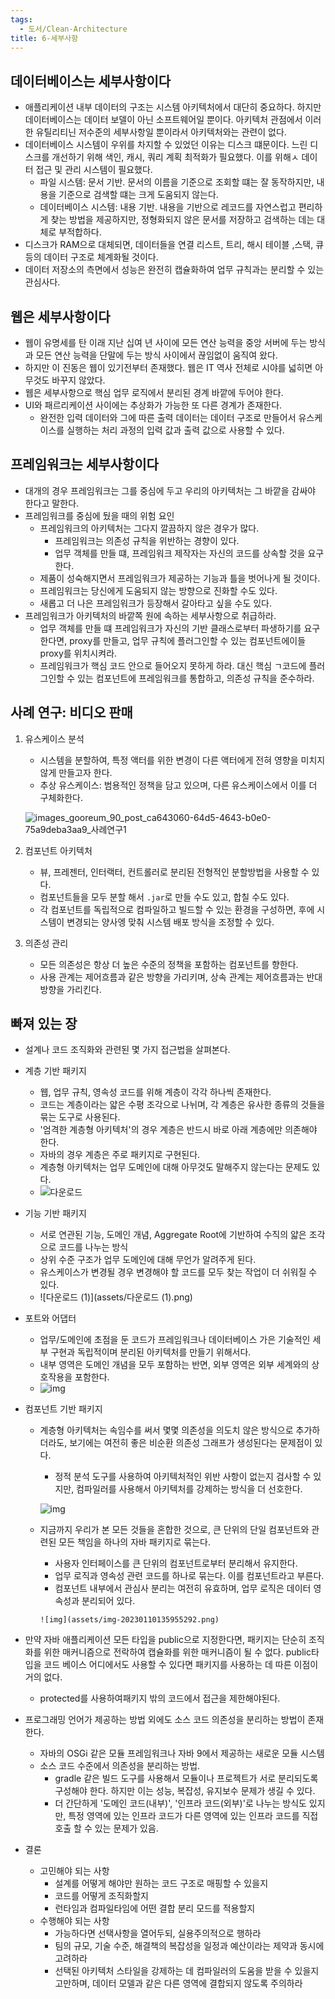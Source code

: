 ```yaml
---
tags:
  - 도서/Clean-Architecture
title: 6-세부사항
---
```



## 데이터베이스는 세부사항이다

* 애플리케이션 내부 데이터의 구조는 시스템 아키텍처에서 대단히 중요하다. 하지만 데이터베이스는 데이터 보델이 아닌 소프트웨어일 뿐이다. 아키텍처 관점에서 이러한 유틸리티닌 저수준의 세부사항일 뿐이라서 아키텍처와는 관련이 없다.
* 데이터베이스 시스템이 우위를 차지할 수 있었던 이유는 디스크 떄문이다. 느린 디스크를 개선하기 위해 색인, 캐시, 쿼리 계획 최적화가 필요했다. 이를 위해ㅅ 데이터 접근 및 관리 시스템이 필요했다.
  * 파일 시스템: 문서 기반. 문서의 이름을 기준으로 조회할 떄는 잘 동작하지만, 내용을 기준으로 검색할 떄는 크게 도움되지 않는다.
  * 데이터베이스 시스템: 내용 기반. 내용을 기반으로 레코드를 자연스럽고 편리하게 찾는 방법을 제공하지만, 정형화되지 않은 문서를 저장하고 검색하는 데는 대체로 부적합하다.
* 디스크가 RAM으로 대체되면, 데이터들을 연결 리스트, 트리, 해시 테이블 ,스택, 큐 등의 데이터 구조로 체계화될 것이다.
* 데이터 저장소의 측면에서 성능은 완전히 캡슐화하여 업무 규칙과는 분리할 수 있는 관심사다.

## 웹은 세부사항이다

* 웹이 유명세를 탄 이래 지난 십여 년 사이에 모든 연산 능력을 중앙 서버에 두는 방식과 모든 연산 능력을 단말에 두는 방식 사이에서 끊임없이 움직여 왔다.
* 하지만 이 진동은 웹이 있기전부터 존재했다. 웹은 IT 역사 전체로 시야를 넓히면 아무것도 바꾸지 않았다.
* 웹은 세부사항으로 핵심 업무 로직에서 분리된 경계 바깥에 두어야 한다.
* UI와 패르리케이션 사이에는 추상화가 가능한 또 다른 경계가 존재한다.
  * 완전한 입력 데이터와 그에 따른 출력 데이터는 데이터 구조로 만들어서 유스케이스를 실행하는 처리 과정의 입력 값과 출력 값으로 사용할 수 있다.

## 프레임워크는 세부사항이다

* 대개의 경우 프레임워크는 그를 중심에 두고 우리의 아키텍처는 그 바깥을 감싸야 한다고 말한다.
* 프레임워크를 중심에 뒀을 때의 위험 요인
  * 프레임워크의 아키텍처는 그다지 깔끔하지 않은 경우가 많다.
    * 프레임워크는 의존성 규칙을 위반하는 경향이 있다.
    * 업무 객체를 만들 떄, 프레임워크 제작자는 자신의 코드를 상속할 것을 요구한다.
  * 제품이 성숙해지면서 프레임워크가 제공하는 기능과 틀을 벗어나게 될 것이다.
  * 프레임워크는 당신에게 도움되지 않는 방향으로 진화할 수도 있다.
  * 새롭고 더 나은 프레임워크가 등장해서 갈아타고 싶을 수도 있다.
* 프레임워크가 아키텍처의 바깥쪽 원에 속하는 세부사항으로 취급하라.
  * 업무 객체를 만들 떄 프레임워크가 자신의 기반 클래스로부터 파생하기를 요구한다면, proxy를 만들고, 업무 규칙에 플러그인할 수 있는 컴포넌트에이들 proxy를 위치시켜라.
  * 프레임워크가 핵심 코드 안으로 들어오지 못하게 하라. 대신 핵심 ㄱ코드에 플러그인할 수 있는 컴포넌트에 프레임워크를 통합하고, 의존성 규칙을 준수하라.

## 사례 연구: 비디오 판매

1. 유스케이스 분석

    * 시스템을 분할하여, 특정 액터를 위한 변경이 다른 액터에게 전혀 영향을 미치지 않게 만들고자 한다.
    * 추상 유스케이스: 범용적인 정책을 담고 있으며, 다른 유스케이스에서 이를 더 구체화한다.

    ![images\_gooreum\_90\_post\_ca643060-64d5-4643-b0e0-75a9deba3aa9\_사례연구1](assets/images\_gooreum\_90\_post\_ca643060-64d5-4643-b0e0-75a9deba3aa9\_사례연구1.png)

2. 컴포넌트 아키텍처
   * 뷰, 프레젠터, 인터랙터, 컨트롤러로 분리된 전형적인 분할방법을 사용할 수 있다.
   * 컴포넌트들을 모두 분할 해서 `.jar`로 만들 수도 있고, 합칠 수도 있다.
   * 각 컴포넌트를 독립적으로 컴파일하고 빌드할 수 있는 환경을 구성하면, 후에 시스템이 변경되는 양사엥 맞춰 시스템 배포 방식을 조정할 수 있다.
3. 의존성 관리
   * 모든 의존성은 항상 더 높은 수준의 정책을 포함하는 컴포넌트를 향한다.
   * 사용 관계는 제어흐름과 같은 방향을 가리키며, 상속 관계는 제어흐름과는 반대 방향을 가리킨다.

## 빠져 있는 장

* 설계나 코드 조직화와 관련된 몇 가지 접근법을 살펴본다.
* 계층 기반 패키지
  * 웹, 업무 규칙, 영속성 코드를 위해 계층이 각각 하나씩 존재한다.
  * 코드는 계층이라는 얇은 수평 조각으로 나뉘며, 각 계층은 유사한 종류의 것들을 묶는 도구로 사용된다.
  * '엄격한 계층형 아키텍처'의 경우 계층은 반드시 바로 아래 계층에만 의존해야 한다.
  * 자바의 경우 계층은 주로 패키지로 구현된다.
  * 계층형 아키텍처는 업무 도메인에 대해 아무것도 말해주지 않는다는 문제도 있다.
  * ![다운로드](assets/다운로드.png)
* 기능 기반 패키지
  * 서로 연관된 기능, 도메인 개념, Aggregate Root에 기반하여 수직의 얇은 조각으로 코드를 나누는 방식
  * 상위 수준 구조가 업무 도메인에 대해 무언가 알려주게 된다.
  * 유스케이스가 변경될 경우 변경해야 할 코드를 모두 찾는 작업이 더 쉬워질 수 있다.
  * !\[다운로드 (1)]\(assets/다운로드 (1).png)
* 포트와 어댑터
  * 업무/도메인에 초점을 둔 코드가 프레임워크나 데이터베이스 가은 기술적인 세부 구현과 독립적이며 분리된 아키텍처를 만들기 위해서다.
  * 내부 영역은 도메인 개념을 모두 포함하는 반면, 외부 영역은 외부 세계와의 상호작용을 포함한다.
  * ![img](assets/img-3325225.png)
* 컴포넌트 기반 패키지
  * 계층형 아키텍처는 속임수를 써서 몇몇 의존성을 의도치 않은 방식으로 추가하더라도, 보기에는 여전히 좋은 비순환 의존성 그래프가 생성된다는 문제점이 있다.

      * 정적 분석 도구를 사용하여 아키텍처적인 위반 사항이 없는지 검사할 수 있지만, 컴파일러를 사용해서 아키텍처를 강제하는 방식을 더 선호한다.

      ![img](<assets/img-20230110135056574 (1).png>)

  * 지금까지 우리가 본 모든 것들을 혼합한 것으로, 큰 단위의 단일 컴포넌트와 관련된 모든 책임을 하나의 자바 패키지로 묶는다.

      * 사용자 인터페이스를 큰 단위의 컴포넌트로부터 분리해서 유지한다.
      * 업무 로직과 영속성 관련 코드를 하나로 묶는다. 이를 컴포넌트라고 부른다.
      * 컴포넌트 내부에서 관심사 분리는 여전히 유효하며, 업무 로직은 데이터 영속성과 분리되어 있다.

      ```
      ![img](assets/img-20230110135955292.png)
      ```

* 만약 자바 애플리케이션 모든 타입을 public으로 지정한다면, 패키지는 단순히 조직화를 위한 매커니즘으로 전락하여 캡슐화를 위한 매커니즘이 될 수 없다. public타입을 코드 베이스 어디에서도 사용할 수 있다면 패키지를 사용하는 데 따른 이점이 거의 없다.
  * protected를 사용하여패키지 밖의 코드에서 접근을 제한해야된다.
* 프로그래밍 언어가 제공하는 방법 외에도 소스 코드 의존성을 분리하는 방법이 존재한다.
  * 자바의 OSGi 같은 모듈 프레임워크나 자바 9에서 제공하는 새로운 모듈 시스템
  * 소스 코드 수준에서 의존성을 분리하는 방법.
    * gradle 같은 빌드 도구를 사용해서 모듈이나 프로젝트가 서로 분리되도록 구성해야 한다. 하지만 이는 성능, 복잡성, 유지보수 문제가 생길 수 있다.
    * 더 간단하게 '도메인 코드(내부)', '인프라 코드(외부)'로 나누는 방식도 있지만, 특정 영역에 있는 인프라 코드가 다른 영역에 있는 인프라 코드를 직접 호출 할 수 있는 문제가 있음.
* 결론
  * 고민해야 되는 사항
    * 설계를 어떻게 해야만 원하는 코드 구조로 매핑할 수 있을지
    * 코드를 어떻게 조직화할지
    * 런타임과 컴파일타임에 어떤 결합 분리 모드를 적용할지
  * 수행해야 되는 사항
    * 가능하다면 선택사항을 열어두되, 실용주의적으로 행하라
    * 팀의 규모, 기술 수준, 해결책의 복잡성을 일정과 예산이라는 제약과 동시에 고려하라
    * 선택된 아키텍처 스타일을 강제하는 데 컴파일러의 도움을 받을 수 있을지 고만하며, 데이터 모델과 같은 다른 영역에 결합되지 않도록 주의하라
